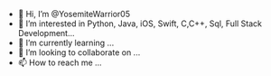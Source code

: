 - 👋 Hi, I’m @YosemiteWarrior05
- 👀 I’m interested in Python, Java, iOS, Swift, C,C++, Sql, Full Stack Development...
- 🌱 I’m currently learning ...
- 💞️ I’m looking to collaborate on ...
- 📫 How to reach me ...

<!---
YosemiteWarrior05/YosemiteWarrior05 is a ✨ special ✨ repository because its `README.md` (this file) appears on your GitHub profile.
You can click the Preview link to take a look at your changes.
--->
